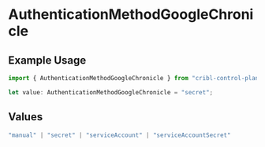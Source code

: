 # AuthenticationMethodGoogleChronicle

## Example Usage

```typescript
import { AuthenticationMethodGoogleChronicle } from "cribl-control-plane/models/operations";

let value: AuthenticationMethodGoogleChronicle = "secret";
```

## Values

```typescript
"manual" | "secret" | "serviceAccount" | "serviceAccountSecret"
```